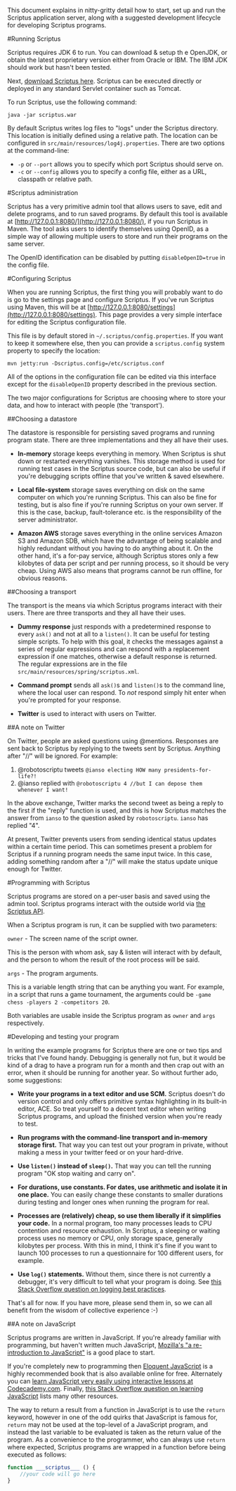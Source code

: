 This document explains in nitty-gritty detail how to start, set up and run the Scriptus application server, along with a suggested development lifecycle for developing Scriptus programs.

#Running Scriptus

Scriptus requires JDK 6 to run. You can download & setup th
e OpenJDK, or obtain the latest proprietary version either from Oracle or IBM. The IBM JDK should work but hasn't been tested.

Next, [download Scriptus here](https://github.com/downloads/ianso/scriptus/scriptus.war). Scriptus can be executed directly or deployed in any standard Servlet container such as Tomcat.

To run Scriptus, use the following command:

`java -jar scriptus.war`

By default Scriptus writes log files to "logs" under the Scriptus directory. This location is initially defined using a relative path. The location can be configured in `src/main/resources/log4j.properties`. There are two options at the command-line:

 *   `-p` or `--port` allows you to specify which port Scriptus should serve on. 
 *   `-c` or `--config` allows you to specify a config file, either as a URL, classpath or relative path.
 
#Scriptus administration

Scriptus has a very primitive admin tool that allows users to save, edit and delete programs, and to run saved programs. By default this tool is available at [http://127.0.0.1:8080/](http://127.0.0.1:8080/), if you run Scriptus in Maven. The tool asks users to identify themselves using OpenID, as a simple way of allowing multiple users to store and run their programs on the same server.

The OpenID identification can be disabled by putting `disableOpenID=true` in the config file.

#Configuring Scriptus

When you are running Scriptus, the first thing you will probably want to do is go to the settings page and configure Scriptus. If you've run Scriptus using Maven, this will be at [http://127.0.0.1:8080/settings](http://127.0.0.1:8080/settings). This page provides a very simple interface for editing the Scriptus configuration file.

This file is by default stored in `~/.scriptus/config.properties`. If you want to keep it somewhere else, then you can provide a `scriptus.config` system property to specify the location:

`mvn jetty:run -Dscriptus.config=/etc/scriptus.conf`

All of the options in the configuration file can be edited via this interface except for the `disableOpenID` property described in the previous section.

The two major configurations for Scriptus are choosing where to store your data, and how to interact with people (the 'transport').

##Choosing a datastore

The datastore is responsible for persisting saved programs and running program state. There are three implementations and they all have their uses.

 *   **In-memory** storage keeps everything in memory. When Scriptus is shut down or restarted everything vanishes.
This storage method is used for running test cases in the Scriptus source code, but can also be useful if you're debugging scripts offline that you've written & saved elsewhere.

 *   **Local file-system** storage saves everything on disk on the same computer on which you're running Scriptus.
This can also be fine for testing, but is also fine if you're running Scriptus on your own server. If this is the case, backup, fault-tolerance etc. is the responsibility of the server administrator.

 *   **Amazon AWS** storage saves everything in the online services Amazon S3 and Amazon SDB, which have the advantage of being scalable and highly redundant without you having to do anything about it. On the other hand, it's a for-pay service, although Scriptus stores only a few kilobytes of data per script and per running process, so it should be very cheap.
Using AWS also means that programs cannot be run offline, for obvious reasons. 

##Choosing a transport

The transport is the means via which Scriptus programs interact with their users. There are three transports and they all have their uses.

 *   **Dummy response** just responds with a predetermined response to every `ask()` and not at all to a `listen()`.
It can be useful for testing simple scripts. To help with this goal, it checks the messages against a series of regular expressions and can respond with a replacement expression if one matches, otherwise a default response is returned. The regular expressions are in the file `src/main/resources/spring/scriptus.xml`.

 *   **Command prompt** sends all `ask()`s and `listen()`s to the command line, where the local user can respond.
To *not* respond simply hit enter when you're prompted for your response.
 
 *   **Twitter** is used to interact with users on Twitter.

##A note on Twitter

On Twitter, people are asked questions using @mentions. Responses are sent back to Scriptus by replying to the tweets sent by Scriptus. Anything after "//" will be ignored. For example:

1. @robotoscriptu tweets `@ianso electing HOW many presidents-for-life?!`
2. @ianso replied with `@robotoscriptu 4 //but I can depose them whenever I want!`

In the above exchange, Twitter marks the second tweet as being a reply to the first if the "reply" function is used, and this is how Scriptus matches the answer from `ianso` to the question asked by `robotoscriptu`. `ianso` has replied "4".

At present, Twitter prevents users from sending identical status updates within a certain time period. This can sometimes present a problem for Scriptus if a running program needs the same input twice. In this case, adding something random after a "//" will make the status update unique enough for Twitter.

#Programming with Scriptus

Scriptus programs are stored on a per-user basis and saved using the admin tool. Scriptus programs interact with the outside world via [the Scriptus API](https://github.com/ianso/scriptus/tree/master/docs/api.md).

When a Scriptus program is run, it can be supplied with two parameters:

`owner` - The screen name of the script owner. 
 
This is the person with whom ask, say & listen will interact with by default, and the person to whom the result of the root process will be said.

`args` - The program arguments.
 
This is a variable length string that can be anything you want. For example, in a script that runs a game tournament, the arguments could be `-game chess -players 2 -competitors 20`.
 
Both variables are usable inside the Scriptus program as `owner` and `args` respectively.

#Developing and testing your program

In writing the example programs for Scriptus there are one or two tips and tricks that I've found handy. Debugging is generally not fun, but it would be kind of a drag to have a program run for a month and then crap out with an error, when it should be running for another year. So without further ado, some suggestions:

 *  **Write your programs in a text editor and use SCM.** Scriptus doesn't do version control and only offers primitive syntax highlighting in its built-in editor, ACE. So treat yourself to a decent text editor when writing Scriptus programs, and upload the finished version when you're ready to test.

 *  **Run programs with the command-line transport and in-memory storage first.** That way you can test out your program in private, without making a mess in your twitter feed or on your hard-drive.
 
 *  **Use `listen()` instead of `sleep()`.** That way you can tell the running program "OK stop waiting and carry on".

 * **For durations, use constants. For dates, use arithmetic and isolate it in one place.** You can easily change these constants to smaller durations during testing and longer ones when running the program for real.
 
 * **Processes are (relatively) cheap, so use them liberally if it simplifies your code.** In a normal program, too many processes leads to CPU contention and resource exhaustion. In Scriptus, a sleeping or waiting process uses no memory or CPU, only storage space, generally kilobytes per process. With this in mind, I think it's fine if you want to launch 100 processes to run a questionnaire for 100 different users, for example.
 
 * **Use `log()` statements.** Without them, since there is not currently a debugger, it's very difficult to tell what your program is doing. See [this Stack Overflow question on logging best practices](http://stackoverflow.com/questions/270651/what-guidelines-do-you-adhere-to-for-writing-good-logging-statements).

That's all for now. If you have more, please send them in, so we can all benefit from the wisdom of collective experience :-)

##A note on JavaScript

Scriptus programs are written in JavaScript. If you're already familiar with programming, but haven't written much JavaScript, [Mozilla's "a re-introduction to JavaScript"](https://developer.mozilla.org/en/A_re-introduction_to_JavaScript) is a good place to start.

If you're completely new to programming then [Eloquent JavaScript](http://eloquentJavaScript.net/) is a highly recommended book that is also available online for free. Alternately you can [learn JavaScript very easily using interactive lessons at Codecademy.com](http://www.codecademy.com/). Finally, [this Stack Overflow question on learning JavaScript](http://stackoverflow.com/questions/11246/best-resources-to-learn-JavaScript) lists many other resources.

The way to return a result from a function in JavaScript is to use the `return` keyword, however in one of the odd quirks that JavaScript is famous for, `return` may not be used at the top-level of a JavaScript program, and instead the last variable to be evaluated is taken as the return value of the program. As a convenience to the programmer, who can always use `return` where expected, Scriptus programs are wrapped in a function before being executed as follows:

```JavaScript
function ___scriptus___ () {
	//your code will go here
}
```



